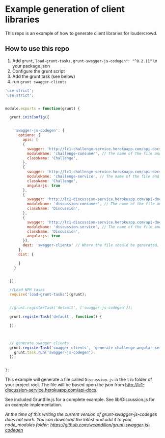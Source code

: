 # Example generation of client libraries

This repo is an example of how to generate client libraries for loudercrowd.

## How to use this repo

1. Add `grunt`, `load-grunt-tasks`, `grunt-swagger-js-codegen": "^0.2.11"` to your package.json
1. Configure the grunt script
1. Add the grunt task (see below)
2. run `grunt swagger-clients`

```javascript
'use strict';
'use strict';


module.exports = function(grunt) {

  grunt.initConfig({


    'swagger-js-codegen': {
      options: {
        apis: [
        {
          swagger: 'http://lc1-challenge-service.herokuapp.com/api-docs', // The location of the swagger file
          moduleName: 'challenge-consumer', // The name of the file and class
          className: 'Challenge',
        },
        {
          swagger: 'http://lc1-challenge-service.herokuapp.com/api-docs', // The location of the swagger file
          moduleName: 'challenge-service', // The name of the file and class
          className: 'Challenge',
          angularjs: true
        },
        {
          swagger: 'http://lc1-discussion-service.herokuapp.com/api-docs', // The location of the swagger file
          moduleName: 'discussion-consumer', // The name of the file and class
          className: 'Discussion',
        },
        {
          swagger: 'http://lc1-discussion-service.herokuapp.com/api-docs', // The location of the swagger file
          moduleName: 'discussion-service', // The name of the file and class
          className: 'Discussion',
          angularjs: true
        }],
        dest: 'swagger-clients' // Where the file should be generated.
      },
      dist: {

      }
    }


  });

  //Load NPM tasks
  require('load-grunt-tasks')(grunt);


  //grunt.registerTask('default', ['swagger-js-codegen']);

  grunt.registerTask('default', function() {

  });



  // generate swagger clients
  grunt.registerTask('swagger-clients', 'generate challenge angular service', function () {
    grunt.task.run('swagger-js-codegen');
  });


};
```

This example will generate a file called `Discussion.js` in the `lib` folder of your project root.
The file will be based upon the json from http://lc1-discussion-service.herokuapp.com/api-docs.

See included Gruntfile.js for a complete example.
See lib/Discussion.js for an example implementation.

*At the time of this writing the current version of grunt-swagger-js-codegen does not work.  You can download the latest and add it to your node_modules folder:  https://github.com/wcandillon/grunt-swagger-js-codegen*

